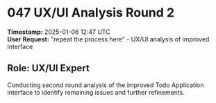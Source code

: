 # 047 UX/UI Analysis Round 2

**Timestamp:** 2025-01-06 12:47 UTC  
**User Request:** "repeat the process here" - UX/UI analysis of improved interface

## Role: UX/UI Expert
Conducting second round analysis of the improved Todo Application interface to identify remaining issues and further refinements.